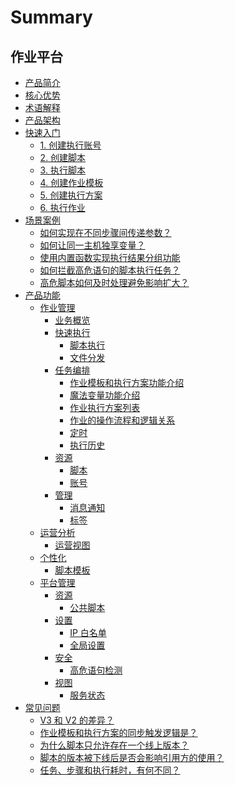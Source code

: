 # Summary

## 作业平台
* [产品简介](产品白皮书/Introduction/What-is-Job.md)
* [核心优势](产品白皮书/Introduction/Benefits.md)
* [术语解释](产品白皮书/Introduction/Terms.md)
* [产品架构](产品白皮书/Introduction/Architecture.md)
* [快速入门]()
    * [1. 创建执行账号](产品白皮书/Quick-Starts/1.Create-system-account.md)
    * [2. 创建脚本](产品白皮书/Quick-Starts/2.Create-a-Bash-script.md)
    * [3. 执行脚本](产品白皮书/Quick-Starts/3.Try-to-run-the-script.md)
    * [4. 创建作业模板](产品白皮书/Quick-Starts/4.Create-a-Job-template.md)
    * [5. 创建执行方案](产品白皮书/Quick-Starts/5.Create-a-plan-under-Job-template.md)
    * [6. 执行作业](产品白皮书/Quick-Starts/6.Try-to-run-the-Job-plan.md)
* [场景案例]()
    * [如何实现在不同步骤间传递参数？](产品白皮书/Best-Practices/How-to-pass-params-through-steps.md)
    * [如何让同一主机独享变量？](产品白皮书/Best-Practices/How-to-make-same-host-have-its-own-namespace.md)
    * [使用内置函数实现执行结果分组功能](产品白皮书/Best-Practices/Use-built-in-functions-to-make-exec-result-grouping.md)
    * [如何拦截高危语句的脚本执行任务？](产品白皮书/Best-Practices/How-to-block-high-risk-script-execution.md)
    * [高危脚本如何及时处理避免影响扩大？](产品白皮书/Best-Practices/How-to-stop-the-spread-of-the-problem-script-immediately.md)
* [产品功能]()
    * [作业管理]()
        * [业务概览](产品白皮书/Features/Home.md)
        * [快速执行]()
            * [脚本执行](产品白皮书/Features/One-time-script-exec.md)
            * [文件分发](产品白皮书/Features/One-time-file-transfer.md)
        * [任务编排]()
            * [作业模板和执行方案功能介绍](产品白皮书/Features/Jobs.md)
            * [魔法变量功能介绍](产品白皮书/Features/Magic-vars.md)
            * [作业执行方案列表](产品白皮书/Features/Job-plans.md)
            * [作业的操作流程和逻辑关系](产品白皮书/Features/Jobs-operation-flow-and-logical-relationship.md)
            * [定时](产品白皮书/Features/Crons.md)
            * [执行历史](产品白皮书/Features/History.md)
        * [资源]()
            * [脚本](产品白皮书/Features/Scripts.md)
            * [账号](产品白皮书/Features/Accounts.md)
        * [管理]()
            * [消息通知](产品白皮书/Features/Notification.md)
            * [标签](产品白皮书/Features/Tags-management.md)
    * [运营分析]()
        * [运营视图](产品白皮书/Features/Dashboard.md)
    * [个性化]()
        * [脚本模板](产品白皮书/Features/Script-template.md)
    * [平台管理]()
        * [资源]()
            * [公共脚本](产品白皮书/Features/Public-Scripts.md)
        * [设置]()
            * [IP 白名单](产品白皮书/Features/IP-white_list.md)
            * [全局设置](产品白皮书/Features/Settings.md)
        * [安全]()
            * [高危语句检测](产品白皮书/Features/High-risk-grammar.md)
        * [视图]()
            * [服务状态](产品白皮书/Features/Service-states.md)
* [常见问题]()
    * [V3 和 V2 的差异？](产品白皮书/FAQs/Whats-the-diffrent-between-v2-and-v3.md)
    * [作业模板和执行方案的同步触发逻辑是？](产品白皮书/FAQs/what-changes-will-cause-plan-outofsync-with-template.md)
    * [为什么脚本只允许存在一个线上版本？](产品白皮书/FAQs/why-script-only-allow-one-online-version.md)
    * [脚本的版本被下线后是否会影响引用方的使用？](产品白皮书/FAQs/will-script-ver-offline-affect-the-use-of-reference-plan.md)
    * [任务、步骤和执行耗时，有何不同？](产品白皮书/FAQs/Whats-the-difference-of-duration-between-task-step-and-execution.md)
